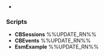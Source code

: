 -
### Scripts
- __CBSessions__
%%UPDATE_RN%%
- __CBEvents__
%%UPDATE_RN%%
- __EsmExample__
%%UPDATE_RN%%
